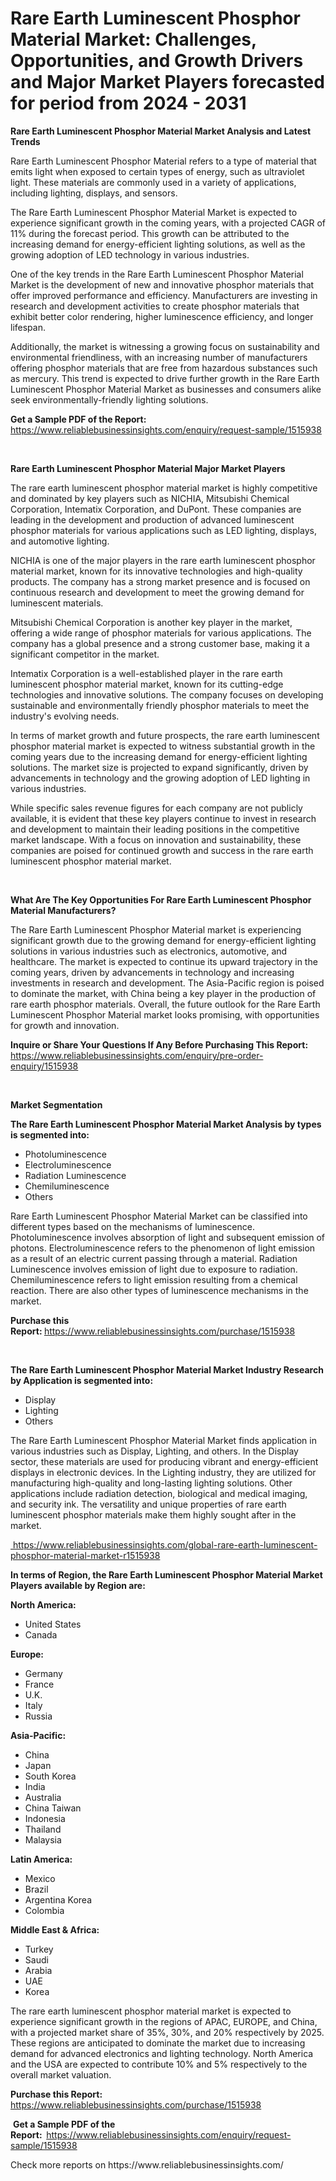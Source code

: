 <p><h1>Rare Earth Luminescent Phosphor Material Market: Challenges, Opportunities, and Growth Drivers and Major Market Players forecasted for period from 2024 - 2031</h1></p><p><strong>Rare Earth Luminescent Phosphor Material Market Analysis and Latest Trends</strong></p>
<p><p>Rare Earth Luminescent Phosphor Material refers to a type of material that emits light when exposed to certain types of energy, such as ultraviolet light. These materials are commonly used in a variety of applications, including lighting, displays, and sensors.</p><p>The Rare Earth Luminescent Phosphor Material Market is expected to experience significant growth in the coming years, with a projected CAGR of 11% during the forecast period. This growth can be attributed to the increasing demand for energy-efficient lighting solutions, as well as the growing adoption of LED technology in various industries.</p><p>One of the key trends in the Rare Earth Luminescent Phosphor Material Market is the development of new and innovative phosphor materials that offer improved performance and efficiency. Manufacturers are investing in research and development activities to create phosphor materials that exhibit better color rendering, higher luminescence efficiency, and longer lifespan.</p><p>Additionally, the market is witnessing a growing focus on sustainability and environmental friendliness, with an increasing number of manufacturers offering phosphor materials that are free from hazardous substances such as mercury. This trend is expected to drive further growth in the Rare Earth Luminescent Phosphor Material Market as businesses and consumers alike seek environmentally-friendly lighting solutions.</p></p>
<p><strong>Get a Sample PDF of the Report:&nbsp;</strong> <a href="https://www.reliablebusinessinsights.com/enquiry/request-sample/1515938">https://www.reliablebusinessinsights.com/enquiry/request-sample/1515938</a></p>
<p>&nbsp;</p>
<p><strong>Rare Earth Luminescent Phosphor Material Major Market Players</strong></p>
<p><p>The rare earth luminescent phosphor material market is highly competitive and dominated by key players such as NICHIA, Mitsubishi Chemical Corporation, Intematix Corporation, and DuPont. These companies are leading in the development and production of advanced luminescent phosphor materials for various applications such as LED lighting, displays, and automotive lighting.</p><p>NICHIA is one of the major players in the rare earth luminescent phosphor material market, known for its innovative technologies and high-quality products. The company has a strong market presence and is focused on continuous research and development to meet the growing demand for luminescent materials.</p><p>Mitsubishi Chemical Corporation is another key player in the market, offering a wide range of phosphor materials for various applications. The company has a global presence and a strong customer base, making it a significant competitor in the market.</p><p>Intematix Corporation is a well-established player in the rare earth luminescent phosphor material market, known for its cutting-edge technologies and innovative solutions. The company focuses on developing sustainable and environmentally friendly phosphor materials to meet the industry's evolving needs.</p><p>In terms of market growth and future prospects, the rare earth luminescent phosphor material market is expected to witness substantial growth in the coming years due to the increasing demand for energy-efficient lighting solutions. The market size is projected to expand significantly, driven by advancements in technology and the growing adoption of LED lighting in various industries.</p><p>While specific sales revenue figures for each company are not publicly available, it is evident that these key players continue to invest in research and development to maintain their leading positions in the competitive market landscape. With a focus on innovation and sustainability, these companies are poised for continued growth and success in the rare earth luminescent phosphor material market.</p></p>
<p>&nbsp;</p>
<p><strong>What Are The Key Opportunities For Rare Earth Luminescent Phosphor Material Manufacturers?</strong></p>
<p><p>The Rare Earth Luminescent Phosphor Material market is experiencing significant growth due to the growing demand for energy-efficient lighting solutions in various industries such as electronics, automotive, and healthcare. The market is expected to continue its upward trajectory in the coming years, driven by advancements in technology and increasing investments in research and development. The Asia-Pacific region is poised to dominate the market, with China being a key player in the production of rare earth phosphor materials. Overall, the future outlook for the Rare Earth Luminescent Phosphor Material market looks promising, with opportunities for growth and innovation.</p></p>
<p><strong>Inquire or Share Your Questions If Any Before Purchasing This Report:</strong> <a href="https://www.reliablebusinessinsights.com/enquiry/pre-order-enquiry/1515938">https://www.reliablebusinessinsights.com/enquiry/pre-order-enquiry/1515938</a></p>
<p>&nbsp;</p>
<p><strong>Market Segmentation</strong></p>
<p><strong>The Rare Earth Luminescent Phosphor Material Market Analysis by types is segmented into:</strong></p>
<p><ul><li>Photoluminescence</li><li>Electroluminescence</li><li>Radiation Luminescence</li><li>Chemiluminescence</li><li>Others</li></ul></p>
<p><p>Rare Earth Luminescent Phosphor Material Market can be classified into different types based on the mechanisms of luminescence. Photoluminescence involves absorption of light and subsequent emission of photons. Electroluminescence refers to the phenomenon of light emission as a result of an electric current passing through a material. Radiation Luminescence involves emission of light due to exposure to radiation. Chemiluminescence refers to light emission resulting from a chemical reaction. There are also other types of luminescence mechanisms in the market.</p></p>
<p><strong>Purchase this Report:&nbsp;</strong><a href="https://www.reliablebusinessinsights.com/purchase/1515938">https://www.reliablebusinessinsights.com/purchase/1515938</a></p>
<p>&nbsp;</p>
<p><strong>The Rare Earth Luminescent Phosphor Material Market Industry Research by Application is segmented into:</strong></p>
<p><ul><li>Display</li><li>Lighting</li><li>Others</li></ul></p>
<p><p>The Rare Earth Luminescent Phosphor Material Market finds application in various industries such as Display, Lighting, and others. In the Display sector, these materials are used for producing vibrant and energy-efficient displays in electronic devices. In the Lighting industry, they are utilized for manufacturing high-quality and long-lasting lighting solutions. Other applications include radiation detection, biological and medical imaging, and security ink. The versatility and unique properties of rare earth luminescent phosphor materials make them highly sought after in the market.</p></p>
<p><a href="https://www.reliablebusinessinsights.com/global-rare-earth-luminescent-phosphor-material-market-r1515938">&nbsp;https://www.reliablebusinessinsights.com/global-rare-earth-luminescent-phosphor-material-market-r1515938</a></p>
<p><strong>In terms of Region, the Rare Earth Luminescent Phosphor Material Market Players available by Region are:</strong></p>
<p>
    <p> <strong> North America: </strong>
        <ul>
            <li>United States</li>
            <li>Canada</li>
        </ul>
        </p> 
    <p> <strong> Europe: </strong>
        <ul>
            <li>Germany</li>
            <li>France</li>
            <li>U.K.</li>
            <li>Italy</li>
            <li>Russia</li>
        </ul>
        </p> 
    <p> <strong> Asia-Pacific: </strong>
        <ul>
            <li>China</li>
            <li>Japan</li>
            <li>South Korea</li>
            <li>India</li>
            <li>Australia</li>
            <li>China Taiwan</li>
            <li>Indonesia</li>
            <li>Thailand</li>
            <li>Malaysia</li>
        </ul>
        </p> 
    <p> <strong> Latin America: </strong>
        <ul>
            <li>Mexico</li>
            <li>Brazil</li>
            <li>Argentina Korea</li>
            <li>Colombia</li>
        </ul>
        </p> 
    <p> <strong> Middle East & Africa: </strong>
        <ul>
            <li>Turkey</li>
            <li>Saudi</li>
            <li>Arabia</li>
            <li>UAE</li>
            <li>Korea</li>
        </ul>
    </p>
    </p>
<p><p>The rare earth luminescent phosphor material market is expected to experience significant growth in the regions of APAC, EUROPE, and China, with a projected market share of 35%, 30%, and 20% respectively by 2025. These regions are anticipated to dominate the market due to increasing demand for advanced electronics and lighting technology. North America and the USA are expected to contribute 10% and 5% respectively to the overall market valuation.</p></p>
<p><strong>Purchase this Report: </strong><a href="https://www.reliablebusinessinsights.com/purchase/1515938">https://www.reliablebusinessinsights.com/purchase/1515938</a></p>
<p>&nbsp;<strong>Get a Sample PDF of the Report:&nbsp;&nbsp;</strong><a href="https://www.reliablebusinessinsights.com/enquiry/request-sample/1515938">https://www.reliablebusinessinsights.com/enquiry/request-sample/1515938</a></p>
<p><strong></strong></p>
<p>Check more reports on https://www.reliablebusinessinsights.com/</p>